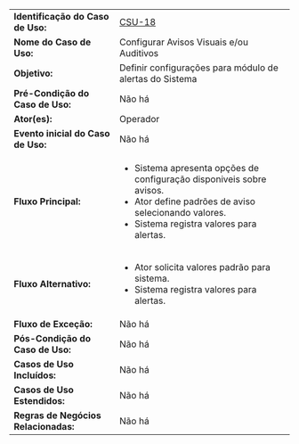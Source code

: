 |   	|	    |
|---	|---	|
|**Identificação do Caso de Uso:**|[CSU-18](https://github.com/avandrevitor/hidroino/blob/master/project/artifacts/table_use_of_cases.md)|
|**Nome do Caso de Uso:**|Configurar Avisos Visuais e/ou Auditivos|
|**Objetivo:**|Definir configurações para módulo de alertas do Sistema|
|**Pré-Condição do Caso de Uso:**|Não há|
|**Ator(es):**|Operador|
|**Evento inicial do Caso de Uso:**|Não há|
|**Fluxo Principal:**|<ul><li>Sistema apresenta opções de configuração disponiveis sobre avisos.</li><li>Ator define padrões de aviso selecionando valores.</li><li>Sistema registra valores para alertas.</li></ul>|
|**Fluxo Alternativo:**|<ul><li>Ator solicita valores padrão para sistema.</li><li>Sistema registra valores para alertas.</li></ul>|
|**Fluxo de Exceção:**|Não há|
|**Pós-Condição do Caso de Uso:**|Não há|
|**Casos de Uso Incluídos:**|Não há|
|**Casos de Uso Estendidos:**|Não há|
|**Regras de Negócios Relacionadas:**|Não há|
